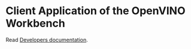 # Client Application of the OpenVINO Workbench

Read [Developers documentation](./CONTRIBUTING.md).
